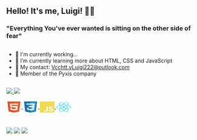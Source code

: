 ## Hello! It's me, Luigi! 👋😄

### "Everything You've ever wanted is sitting on the other side of fear"
##


- 📌 I'm currently working...
- 📌 I’m currently learning more about HTML, CSS and JavaScript
- 📩 My contact: Vcchtt.yLuigi222@outlook.com
- 🚀 Member of the Pyxis company 

##
<div align="left" >
  <a href="https://github.com/luigivicchietti">
  <img height="170em" src="https://github-readme-stats.vercel.app/api?username=luigivicchietti&show_icons=true&theme=discord_old_blurple&include_all_commits=true&count_private=true"/>
  <img height="130em" src="https://github-readme-stats.vercel.app/api/top-langs/?username=luigivicchietti&layout=compact&langs_count=7&theme=discord_old_blurple"/>
</div>
<div style="display: inline_block"><br>
  <img align="center" alt="Luigi-HTML" height="30" width="40" src="https://raw.githubusercontent.com/devicons/devicon/master/icons/html5/html5-original.svg">
    <img align="center" alt="Luigi-CSS" height="30" width="40" src="https://raw.githubusercontent.com/devicons/devicon/master/icons/css3/css3-original.svg">
  <img align="center" alt="Luigi-Js" height="30" width="40" src="https://raw.githubusercontent.com/devicons/devicon/master/icons/javascript/javascript-plain.svg">
  <img align="center" alt="Luigi-React" height="30" width="40" src="https://raw.githubusercontent.com/devicons/devicon/master/icons/react/react-original.svg">

#
<div> 
  <a href="https://instagram.com/rafaballerini" target="_blank"><img src="https://img.shields.io/badge/-Instagram-%23E4405F?style=for-the-badge&logo=instagram&logoColor=white" target="_blank"></a>
  <a href = "mailto:vcchtt.yluigi222@outlook.com"><img src="https://img.shields.io/badge/-Gmail-%23333?style=for-the-badge&logo=gmail&logoColor=white" target="_blank"></a>
  <a href="https://www.linkedin.com/in/#-45875016a" target="_blank"><img src="https://img.shields.io/badge/-LinkedIn-%230077B5?style=for-the-badge&logo=linkedin&logoColor=white" target="_blank"></a> 
